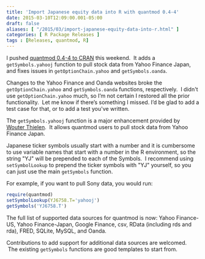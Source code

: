 ```yaml
---
title: 'Import Japanese equity data into R with quantmod 0.4-4'
date: 2015-03-10T12:09:00.001-05:00
draft: false
aliases: [ "/2015/03/import-japanese-equity-data-into-r.html" ]
categories: [ R Package Releases ]
tags : [Releases, quantmod, R]
---
```


I pushed [quantmod 0.4-4 to CRAN](http://cran.r-project.org/web/packages/quantmod/) this weekend.  It adds a `getSymbols.yahooj` function to pull stock data from Yahoo Finance Japan, and fixes issues in `getOptionChain.yahoo` and `getSymbols.oanda`.  
  
Changes to the Yahoo Finance and Oanda websites broke the `getOptionChain.yahoo` and `getSymbols.oanda` functions, respectively.  I didn't use `getOptionChain.yahoo` much, so I’m not certain I restored all the prior functionality.  Let me know if there’s something I missed. I’d be glad to add a test case for that, or to add a test you've written.  
  
The `getSymbols.yahooj` function is a major enhancement provided by [Wouter Thielen](http://morannon.org/).  It allows quantmod users to pull stock data from Yahoo Finance Japan.   
  
Japanese ticker symbols usually start with a number and it is cumbersome to use variable names that start with a number in the R environment, so the string "YJ" will be prepended to each of the Symbols.  I recommend using `setSymbolLookup` to prepend the ticker symbols with "YJ" yourself, so you can just use the main `getSymbols` function.  
  
For example, if you want to pull Sony data, you would run:

```r
require(quantmod)
setSymbolLookup(YJ6758.T='yahooj')
getSymbols('YJ6758.T')  
```

The full list of supported data sources for quantmod is now: Yahoo Finance-US, Yahoo Finance-Japan, Google Finance, csv, RData (including rds and rda), FRED, SQLite, MySQL, and Oanda.   
  
Contributions to add support for additional data sources are welcomed.  The existing `getSymbols` functions are good templates to start from.
